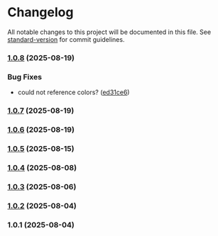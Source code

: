 # Changelog

All notable changes to this project will be documented in this file. See [standard-version](https://github.com/conventional-changelog/standard-version) for commit guidelines.

### [1.0.8](https://github.com/cranleighschool/tailwind/compare/v1.0.7...v1.0.8) (2025-08-19)

### Bug Fixes

- could not reference colors? ([ed31ce6](https://github.com/cranleighschool/tailwind/commit/ed31ce6192853d075edb219ad2369b233ffd25af))

### [1.0.7](https://github.com/cranleighschool/tailwind/compare/v1.0.6...v1.0.7) (2025-08-19)

### [1.0.6](https://github.com/cranleighschool/tailwind/compare/v1.0.5...v1.0.6) (2025-08-19)

### [1.0.5](https://github.com/cranleighschool/tailwind/compare/v1.0.4...v1.0.5) (2025-08-15)

### [1.0.4](https://github.com/cranleighschool/tailwind/compare/v1.0.3...v1.0.4) (2025-08-08)

### [1.0.3](https://github.com/cranleighschool/tailwind/compare/v1.0.2...v1.0.3) (2025-08-06)

### [1.0.2](https://github.com/cranleighschool/tailwind/compare/v1.0.1...v1.0.2) (2025-08-04)

### 1.0.1 (2025-08-04)
